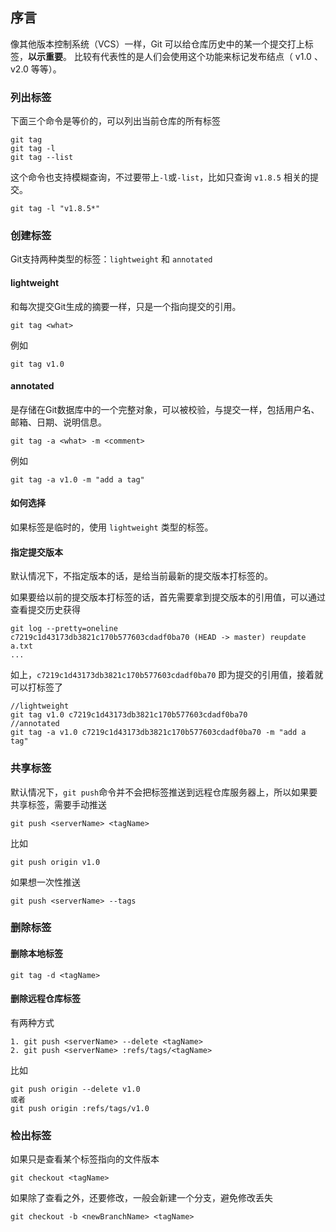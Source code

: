 ## 序言
像其他版本控制系统（VCS）一样，Git 可以给仓库历史中的某一个提交打上标签，**以示重要**。 比较有代表性的是人们会使用这个功能来标记发布结点（ v1.0 、 v2.0 等等）。

### 列出标签
下面三个命令是等价的，可以列出当前仓库的所有标签
```
git tag
git tag -l
git tag --list
```
这个命令也支持模糊查询，不过要带上`-l`或`-list`，比如只查询 `v1.8.5` 相关的提交。
````
git tag -l "v1.8.5*"
````

### 创建标签
Git支持两种类型的标签：`lightweight` 和 `annotated`

#### lightweight
和每次提交Git生成的摘要一样，只是一个指向提交的引用。
```
git tag <what>
```
例如
```
git tag v1.0
```

#### annotated
是存储在Git数据库中的一个完整对象，可以被校验，与提交一样，包括用户名、邮箱、日期、说明信息。
```
git tag -a <what> -m <comment>
```
例如
```
git tag -a v1.0 -m "add a tag"
```
#### 如何选择
如果标签是临时的，使用 `lightweight` 类型的标签。

#### 指定提交版本
默认情况下，不指定版本的话，是给当前最新的提交版本打标签的。

如果要给以前的提交版本打标签的话，首先需要拿到提交版本的引用值，可以通过查看提交历史获得
```
git log --pretty=oneline
c7219c1d43173db3821c170b577603cdadf0ba70 (HEAD -> master) reupdate a.txt
...
```
如上，`c7219c1d43173db3821c170b577603cdadf0ba70` 即为提交的引用值，接着就可以打标签了
```
//lightweight
git tag v1.0 c7219c1d43173db3821c170b577603cdadf0ba70
//annotated
git tag -a v1.0 c7219c1d43173db3821c170b577603cdadf0ba70 -m "add a tag"
```

### 共享标签
默认情况下，`git push`命令并不会把标签推送到远程仓库服务器上，所以如果要共享标签，需要手动推送
```
git push <serverName> <tagName>
```
比如
```
git push origin v1.0
```
如果想一次性推送
```
git push <serverName> --tags
```

### 删除标签
#### 删除本地标签
```
git tag -d <tagName>
```
#### 删除远程仓库标签
有两种方式
```
1. git push <serverName> --delete <tagName>
2. git push <serverName> :refs/tags/<tagName>
```
比如
```
git push origin --delete v1.0
或者
git push origin :refs/tags/v1.0
```

### 检出标签
如果只是查看某个标签指向的文件版本
```
git checkout <tagName>
```
如果除了查看之外，还要修改，一般会新建一个分支，避免修改丢失
```
git checkout -b <newBranchName> <tagName>
```


